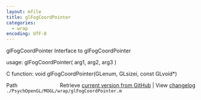 ```yaml
---
layout: mfile
title: glFogCoordPointer
categories:
  - wrap
encoding: UTF-8
---
```


glFogCoordPointer  Interface to glFogCoordPointer

usage:  glFogCoordPointer\( arg1, arg2, arg3 \)

C function:  void glFogCoordPointer\(GLenum, GLsizei, const GLvoid\*\)


<div class="code_header" style="text-align:right;">
  <span style="float:left;">Path&nbsp;&nbsp;</span> <span class="counter">Retrieve <a href=
  "https://raw.github.com/Psychtoolbox-3/Psychtoolbox-3/beta/./PsychOpenGL/MOGL/wrap/glFogCoordPointer.m">current version from GitHub</a> | View <a href=
  "https://github.com/Psychtoolbox-3/Psychtoolbox-3/commits/beta/./PsychOpenGL/MOGL/wrap/glFogCoordPointer.m">changelog</a></span>
</div>
<div class="code">
  <code>./PsychOpenGL/MOGL/wrap/glFogCoordPointer.m</code>
</div>
